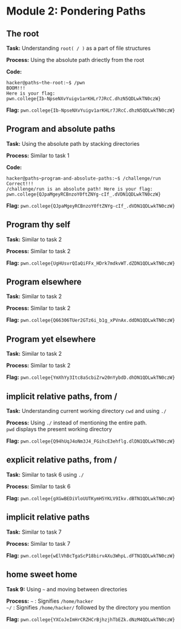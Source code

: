 # Module 2: Pondering Paths
## The root

**Task:** Understanding `root( / )` as a part of file structures

**Process:** Using the absolute path driectly from the root

**Code:**
```
hacker@paths~the-root:~$ /pwn
BOOM!!!
Here is your flag:
pwn.college{Ib-NpseNXvYuigv1arKHLr7JRcC.dhzN5QDLwkTN0czW}
```

**Flag:** `pwn.college{Ib-NpseNXvYuigv1arKHLr7JRcC.dhzN5QDLwkTN0czW}`
</br>

## Program and absolute paths

**Task:** Using the absolute path by stacking directories

**Process:** Similar to task 1

**Code:**
```
hacker@paths~program-and-absolute-paths:~$ /challenge/run
Correct!!!
/challenge/run is an absolute path! Here is your flag:
pwn.college{QJpaMgeyRCBnzoY0ftZNYg-cIf_.dVDN1QDLwkTN0czW}
```

**Flag:** `pwn.college{QJpaMgeyRCBnzoY0ftZNYg-cIf_.dVDN1QDLwkTN0czW}`
</br>
## Program thy self

**Task:** Similar to task 2

**Process:** Similar to task 2

**Flag:** `pwn.college{UgHUsvrQIaQiFFx_HDrk7mdkvWT.dZDN1QDLwkTN0czW}`
</br>
## Program elsewhere

**Task:** Similar to task 2

**Process:** Similar to task 2

**Flag:** `pwn.college{Q66306TUer2GTz6i_b1g_xPVnAx.ddDN1QDLwkTN0czW}`
</br>
## Program yet elsewhere

**Task:** Similar to task 2

**Process:** Similar to task 2

**Flag:** `pwn.college{YmXhYy3Itc8aScbiZrw20nYybdD.dhDN1QDLwkTN0czW}`
</br>
## implicit relative paths, from /

**Task:** Understanding current working directory `cwd` and using `./`

**Process:** Using `./` instead of mentioning the entire path.</br> 
`pwd` displays the present working directory 


**Flag:** `pwn.college{Q94hUqJ4oNm3J4_FGihcE3ehflg.dlDN1QDLwkTN0czW}`
</br>
## explicit relative paths, from /

**Task:** Similar to task 6 using `./`

**Process:** Similar to task 6

**Flag:** `pwn.college{gXGwBEDiVloUUTKymH5YKLV9Ikv.dBTN1QDLwkTN0czW}`
</br>
## implicit relative paths

**Task:** Similar to task 7

**Process:** Similar to task 7

**Flag:** `pwn.college{wElVhBcTgaScP18birvAXu3WhpL.dFTN1QDLwkTN0czW}`
</br>
## home sweet home

**Task 9:** Using `~` and moving between directories

**Process:** `~` : Signifies `/home/hacker`</br>
            `~/` : Signifies `/home/hacker/` followed by the directory you mention

**Flag:** `pwn.college{YXCoJeImHrCRZHCrBjhzjhTbEZk.dNzM4QDLwkTN0czW}`
